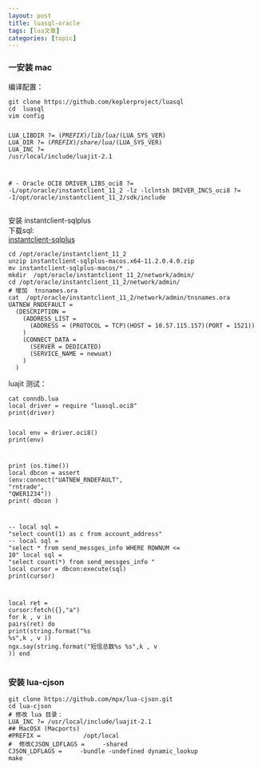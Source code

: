 ```yaml
---
layout: post
title: luasql-oracle 
tags: [lua文章]
categories: [topic]
---
```

<h3 id="一安装-mac"><a href="#一安装-mac" class="headerlink" title="一安装  mac"></a>一安装  mac</h3><p>编译配置：</p>
<pre><code class="bash">git <span class="built_in">clone</span> https://github.com/keplerproject/luasql
<span class="built_in">cd</span>  luasql
vim config

LUA_LIBDIR ?= $(PREFIX)/lib/lua/$(LUA_SYS_VER)
LUA_DIR ?= $(PREFIX)/share/lua/$(LUA_SYS_VER)
LUA_INC ?= /usr/<span class="built_in">local</span>/include/luajit-2.1

<span class="comment"># - Oracle OCI8</span>
DRIVER_LIBS_oci8 ?= -L/opt/oracle/instantclient_11_2 -lz -lclntsh
DRIVER_INCS_oci8 ?= -I/opt/oracle/instantclient_11_2/sdk/include
</code></pre>
<p>安装 instantclient-sqlplus<br/>下载sql:<br/><a href="http://download.oracle.com/otn/mac/instantclient/11204/instantclient-sqlplus-macos.x64-11.2.0.4.0.zip?AuthParam=1483339513_c6c20f6dbd36fa8991b05173024a45a6" target="_blank" rel="external noopener noreferrer">instantclient-sqlplus</a></p>
<pre><code class="bash"><span class="built_in">cd</span> /opt/oracle/instantclient_11_2
unzip instantclient-sqlplus-macos.x64-11.2.0.4.0.zip
mv instantclient-sqlplus-macos/* .
mkdir  /opt/oracle/instantclient_11_2/network/admin/ 
<span class="built_in">cd</span> /opt/oracle/instantclient_11_2/network/admin/ 
<span class="comment"># 增加  tnsnames.ora </span>
cat  /opt/oracle/instantclient_11_2/network/admin/tnsnames.ora 
UATNEW_RNDEFAULT =
  (DESCRIPTION =
    (ADDRESS_LIST =
      (ADDRESS = (PROTOCOL = TCP)(HOST = 10.57.115.157)(PORT = 1521))
    )
    (CONNECT_DATA =
      (SERVER = DEDICATED)
      (SERVICE_NAME = newuat)
    )
  )
</code></pre>
<p>luajit 测试：</p>
<pre><code class="bash">cat conndb.lua 
<span class="built_in">local</span> driver = require <span class="string">&#34;luasql.oci8&#34;</span>
<span class="built_in">print</span>(driver)

<span class="built_in">local</span> env = driver.oci8()
<span class="built_in">print</span>(env)

<span class="built_in">print</span> (os.time())
<span class="built_in">local</span> dbcon = assert (env:connect(<span class="string">&#34;UATNEW_RNDEFAULT&#34;</span>, <span class="string">&#34;rntrade&#34;</span>, <span class="string">&#34;QWER1234&#34;</span>))
<span class="built_in">print</span>( dbcon )

-- <span class="built_in">local</span> sql = <span class="string">&#34;select count(1) as c from account_address&#34;</span>
-- <span class="built_in">local</span> sql = <span class="string">&#34;select * from send_messges_info WHERE ROWNUM &lt;= 10&#34;</span>
<span class="built_in">local</span> sql = <span class="string">&#34;select count(*) from send_messges_info &#34;</span>
<span class="built_in">local</span> cursor = dbcon:execute(sql)
<span class="built_in">print</span>(cursor)



<span class="built_in">local</span> ret = cursor:fetch({},<span class="string">&#34;a&#34;</span>)
<span class="keyword">for</span> k , v <span class="keyword">in</span> pairs(ret) <span class="keyword">do</span>
   <span class="built_in">print</span>(string.format(<span class="string">&#34;%s %s&#34;</span>,k , v ))
   ngx.say(string.format(<span class="string">&#34;短信总数%s %s&#34;</span>,k , v ))
end
</code></pre>
<h3 id="安装-lua-cjson"><a href="#安装-lua-cjson" class="headerlink" title="安装 lua-cjson"></a>安装 lua-cjson</h3><pre><code class="bash">git <span class="built_in">clone</span> https://github.com/mpx/lua-cjson.git
<span class="built_in">cd</span> lua-cjson
<span class="comment"># 修改 lua 目录：</span>
LUA_INC ?= /usr/<span class="built_in">local</span>/include/luajit-2.1
<span class="comment">## MacOSX (Macports)</span>
<span class="comment">#PREFIX =            /opt/local</span>
<span class="comment">#  修改CJSON_LDFLAGS =     -shared</span>
CJSON_LDFLAGS =     -bundle -undefined dynamic_lookup
make
</code></pre>